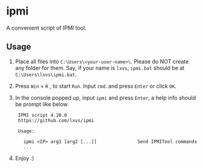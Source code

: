 # ipmi
A convenient script of IPMI tool.

## Usage

1. Place all files into `C:\Users\<your-user-name>\`.
   Please do NOT create any folder for them.
   Say, if your name is `lxvs`, `ipmi.bat` should be at `C:\Users\lxvs\ipmi.bat`.

2. Press `Win` + `R` , to start `Run`. Input `cmd`. and press `Enter` or click `OK`.

3. In the console popped up, input `ipmi` and press `Enter`, a help info should be prompt like below. 

    ```
     IPMI script 4.20.0
     https://github.com/lxvs/ipmi
    
     Usage:
        
       ipmi <IP> arg1 [arg2 [...]]               Send IPMITool commands
       ...
    ```

4. Enjoy :)
